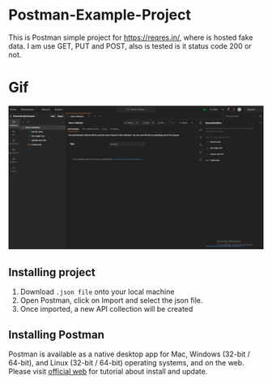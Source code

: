 # Postman-Example-Project

This is Postman simple project for https://reqres.in/, where is hosted fake data. I am use GET, PUT and POST, also is tested is it status code 200 or not. 


# Gif
![Alt Text](https://github.com/FahirL/Postman-Example-Project/blob/master/postmanexample.gif?raw=true)


## Installing project

1) Download `.json file` onto your local machine
2) Open Postman, click on Import and select the json file.
3) Once imported, a new API collection will be created


## Installing Postman 

Postman is available as a native desktop app for Mac, Windows (32-bit / 64-bit), and Linux (32-bit / 64-bit) operating systems, and on the web.
Please visit  [official web](https://learning.postman.com/docs/getting-started/installation-and-updates/) for tutorial about install and update.


